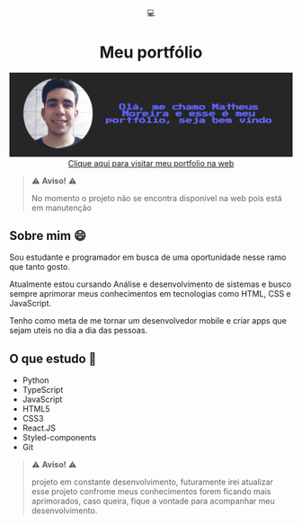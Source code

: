 <div align='center'>
    💻<h1>Meu portfólio </h1>
</div>

<div align='center'>
    <img src='portfolio/src/assets/generalmages/Preview.png' alt='preview projeto'/>
    <a href="">Clique aqui para visitar meu portfolio na web</a>
</div>

>⚠️ **Aviso!** ⚠️
>
> No momento o projeto não se encontra disponivel na web pois está em manutenção


## Sobre mim 😄
Sou estudante e programador em busca de uma oportunidade nesse ramo que tanto gosto.

Atualmente estou cursando Análise e desenvolvimento de sistemas e busco sempre aprimorar meus conhecimentos em tecnologias como HTML, CSS e JavaScript.

Tenho como meta de me tornar um desenvolvedor mobile e criar apps que sejam uteis no dia a dia das pessoas.

## O que estudo 📕
* Python
* TypeScript
* JavaScript
* HTML5
* CSS3
* React.JS
* Styled-components
* Git


>⚠️ **Aviso!** ⚠️
>
> projeto em constante desenvolvimento, futuramente irei atualizar esse projeto confrome meus conhecimentos forem ficando mais aprimorados, caso queira, fique a vontade para acompanhar meu desenvolvimento.
